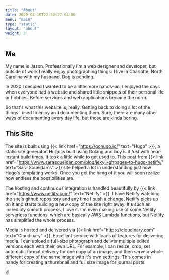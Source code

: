 ```yaml
---
title: "About"
date: 2020-04-10T22:30:27-04:00
menu: "main"
type: "static"
layout: "about"
weight: 3
---
```


## Me

My name is Jason. Professionally I'm a web designer and developer, but outside of work I really enjoy photographing things. I live in Charlotte, North Carolina with my husband. Dog is pending.

In 2020 I decided I wanted to be a little more hands-on. I enjoyed the days when everyone had a website and shared little snippets of their personal life or hobbies. Before services and web applications became the norm. 

So that's what this website is, really. Getting back to doing a lot of the things I used to enjoy and documenting them. Sure, there are many other ways of documenting every day life, but those are kinda boring. 

## This Site

The site is built using {{< link href="https://gohugo.io/" text="Hugo" >}}, a static site generator. Hugo is built using Golang and boy is it _fast_ with near-instant build times. It took a little while to get used to. This post from {{< link href="https://www.sarasoueidan.com/blog/jekyll-ghpages-to-hugo-netlify/" text="Sara Soueidan's" >}} site helped a lot in understanding just how Hugo's templating works. Once you get the hang of it you will soon realize how endless the possibilities are.

The hosting and continuous integration is handled beautifully by {{< link href="https://www.netlify.com/" text="Netlify" >}}. I have Netlify watching the site's github repository and any time I push a change, Netlify picks up on it and starts building a new copy of the site right away. It's such an incredibly smooth process, I love it. I'm even making use of some Netlify serverless functions, which are basically AWS Lambda functions, but Netlify has simplified the whole process.

Media is hosted and delivered via {{< link href="https://cloudinary.com" text="Cloudinary" >}}. Excellent service with loads of features for delivering media. I can upload a full-size photograph and deliver multiple edited versions each with their own URL. For example, I can resize, crop, set automatic format delivery for one copy of an image, and then serve a whole different copy of the same image with it's own settings. This comes in handy for creating a thumbnail and full size image for journal posts.

✌️
